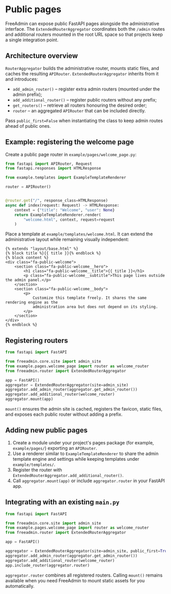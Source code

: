 # Public pages

FreeAdmin can expose public FastAPI pages alongside the administrative interface. The
`ExtendedRouterAggregator` coordinates both the `/admin` routes and additional routers
mounted in the root URL space so that projects keep a single integration point.

## Architecture overview

``RouterAggregator`` builds the administrative router, mounts static files, and caches
the resulting `APIRouter`. `ExtendedRouterAggregator` inherits from it and introduces:

- `add_admin_router()` – register extra admin routers (mounted under the admin prefix);
- `add_additional_router()` – register public routers without any prefix;
- `get_routers()` – retrieve all routers honouring the desired order;
- `router` – an aggregated `APIRouter` that can be included directly.

Pass `public_first=False` when instantiating the class to keep admin routes ahead of
public ones.

## Example: registering the welcome page

Create a public page router in `example/pages/welcome_page.py`:

```python
from fastapi import APIRouter, Request
from fastapi.responses import HTMLResponse

from example.templates import ExampleTemplateRenderer

router = APIRouter()


@router.get("/", response_class=HTMLResponse)
async def index(request: Request) -> HTMLResponse:
    context = {"title": "Welcome", "user": None}
    return ExampleTemplateRenderer.render(
        "welcome.html", context, request=request
    )
```

Place a template at `example/templates/welcome.html`. It can extend the
administrative layout while remaining visually independent:

```jinja
{% extends "layout/base.html" %}
{% block title %}{{ title }}{% endblock %}
{% block content %}
<div class="fa-public-welcome">
    <section class="fa-public-welcome__hero">
        <h1 class="fa-public-welcome__title">{{ title }}</h1>
        <p class="fa-public-welcome__subtitle">This page lives outside the admin panel.</p>
    </section>
    <section class="fa-public-welcome__body">
        <p>
            Customize this template freely. It shares the same rendering engine as the
            administration area but does not depend on its styling.
        </p>
    </section>
</div>
{% endblock %}
```

## Registering routers

```python
from fastapi import FastAPI

from freeadmin.core.site import admin_site
from example.pages.welcome_page import router as welcome_router
from freeadmin.router import ExtendedRouterAggregator

app = FastAPI()
aggregator = ExtendedRouterAggregator(site=admin_site)
aggregator.add_admin_router(aggregator.get_admin_router())
aggregator.add_additional_router(welcome_router)
aggregator.mount(app)
```

`mount()` ensures the admin site is cached, registers the favicon, static files, and
exposes each public router without adding a prefix.

## Adding new public pages

1. Create a module under your project's pages package (for example,
   `example/pages/`) exporting an `APIRouter`.
2. Use a renderer similar to `ExampleTemplateRenderer` to share the admin template
   engine and settings while keeping templates under `example/templates/`.
3. Register the router with `ExtendedRouterAggregator.add_additional_router()`.
4. Call `aggregator.mount(app)` or include `aggregator.router` in your FastAPI app.

## Integrating with an existing ``main.py``

```python
from fastapi import FastAPI

from freeadmin.core.site import admin_site
from example.pages.welcome_page import router as welcome_router
from freeadmin.router import ExtendedRouterAggregator

app = FastAPI()

aggregator = ExtendedRouterAggregator(site=admin_site, public_first=True)
aggregator.add_admin_router(aggregator.get_admin_router())
aggregator.add_additional_router(welcome_router)
app.include_router(aggregator.router)
```

`aggregator.router` combines all registered routers. Calling `mount()` remains
available when you need FreeAdmin to mount static assets for you automatically.
